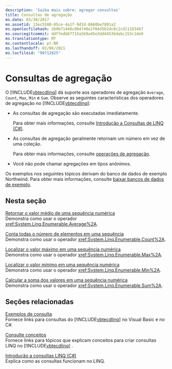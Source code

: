 ```yaml
---
description: 'Saiba mais sobre: agregar consultas'
title: Consultas de agregação
ms.date: 03/30/2017
ms.assetid: 13ec5580-05ce-4a1f-9d3d-8660be7891a2
ms.openlocfilehash: 2b9b71440c804740e2f04d5b2dc8c2cd111634b7
ms.sourcegitcommit: ddf7edb67715a5b9a45e3dd44536dabc153c1de0
ms.translationtype: MT
ms.contentlocale: pt-BR
ms.lasthandoff: 02/06/2021
ms.locfileid: "99712825"
---
```

# <a name="aggregate-queries"></a>Consultas de agregação

O [!INCLUDE[vbtecdlinq](../../../../../../includes/vbtecdlinq-md.md)] dá suporte aos operadores de agregação `Average`, `Count`, `Max`, `Min` e `Sum`. Observe as seguintes características dos operadores de agregação no [!INCLUDE[vbtecdlinq](../../../../../../includes/vbtecdlinq-md.md)]:  
  
- As consultas de agregação são executadas imediatamente.  
  
     Para obter mais informações, consulte [Introdução a Consultas de LINQ (C#)](../../../../../csharp/programming-guide/concepts/linq/introduction-to-linq-queries.md).  
  
- As consultas de agregação geralmente retornam um número em vez de uma coleção.  
  
     Para obter mais informações, consulte [operações de agregação](/previous-versions/visualstudio/visual-studio-2013/bb546138(v=vs.120)).  
  
- Você não pode chamar agregações em tipos anônimos.  
  
 Os exemplos nos seguintes tópicos derivam do banco de dados de exemplo Northwind. Para obter mais informações, consulte [baixar bancos de dados de exemplo](downloading-sample-databases.md).  
  
## <a name="in-this-section"></a>Nesta seção  

 [Retornar o valor médio de uma sequência numérica](return-the-average-value-from-a-numeric-sequence.md)  
 Demonstra como usar o operador <xref:System.Linq.Enumerable.Average%2A>.  
  
 [Conta todas o número de elementos em uma sequência](count-the-number-of-elements-in-a-sequence.md)  
 Demonstra como usar o operador <xref:System.Linq.Enumerable.Count%2A>.  
  
 [Localizar o valor máximo em uma sequência numérica](find-the-maximum-value-in-a-numeric-sequence.md)  
 Demonstra como usar o operador <xref:System.Linq.Enumerable.Max%2A>.  
  
 [Localizar o valor mínimo em uma sequência numérica](find-the-minimum-value-in-a-numeric-sequence.md)  
 Demonstra como usar o operador <xref:System.Linq.Enumerable.Min%2A>.  
  
 [Calcular a soma dos valores em uma sequência numérica](compute-the-sum-of-values-in-a-numeric-sequence.md)  
 Demonstra como usar o operador <xref:System.Linq.Enumerable.Sum%2A>.  
  
## <a name="related-sections"></a>Seções relacionadas  

 [Exemplos de consulta](query-examples.md)  
 Fornece links para consultas do [!INCLUDE[vbtecdlinq](../../../../../../includes/vbtecdlinq-md.md)] no Visual Basic e no C#.  
  
 [Consulte conceitos](query-concepts.md)  
 Fornece links para tópicos que explicam conceitos para criar consultas LINQ no [!INCLUDE[vbtecdlinq](../../../../../../includes/vbtecdlinq-md.md)] .  
  
 [Introdução a consultas LINQ (C#)](../../../../../csharp/programming-guide/concepts/linq/introduction-to-linq-queries.md)  
 Explica como as consultas funcionam no LINQ.

